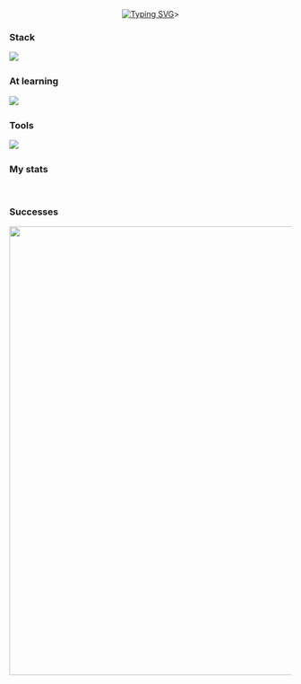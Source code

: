 <div id="greet" align="center">
    <a href="https://git.io/typing-svg"><img src="https://readme-typing-svg.demolab.com?font=Fira+Code&duration=2000&color=2CF74B&background=000000&center=true&vCenter=true&multiline=true&random=false&width=500&height=100&lines=++Hi+there+%F0%9F%91%8B%2C+;I'm+yanecoder" alt="Typing SVG" /></a>>
</div>

### Stack
<img src="https://skillicons.dev/icons?i=py,cpp,linux,git,docker"/>&nbsp;

### At learning
<img src="https://skillicons.dev/icons?i=c,cpp,linux"/>&nbsp;

### Tools
<img src="https://skillicons.dev/icons?i=windows,vscode,pycharm,phpstorm,visualstudio,github"/>&nbsp;

### My stats
<div id="stat" align="center">
    <img src="https://github-profile-summary-cards.vercel.app/api/cards/profile-details?username=yanecoder&theme=2077" alt=""/>
    <img src="https://github-profile-summary-cards.vercel.app/api/cards/most-commit-language?username=yanecoder&theme=monokai" alt=""/>
    <img src="https://github-readme-stats.vercel.app/api?username=yanecoder&show_icons=true&theme=tokyonight" alt=""/>
</div>

### Successes
<div id="sucs" align="center">
    <img src="https://t-ctf.ru/assets/share/1UI7ShzZ.png" width="800" height=auto>
</div>

